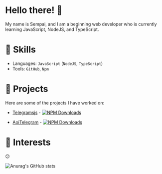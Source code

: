 # Hello there! 👋
My name is Sempai, and I am a beginning web developer who is currently learning JavaScript, NodeJS, and TypeScript.

# 🫣 Skills
- Languages: `JavaScript` (`NodeJS`,  `TypeScript`)
- Tools: `GitHub`, `Npm`

# 📜 Projects
Here are some of the projects I have worked on:

- [Telegramsjs](https://github.com/Sempai-07/telegramsjs) - [![NPM Downloads](https://img.shields.io/npm/dt/telegramsjs.svg?maxAge=3600)](https://www.npmjs.com/package/telegramsjs)

- [AoiTelegram](https://github.com/Sempai-07/aoitelegram) - [![NPM Downloads](https://img.shields.io/npm/dt/aoitelegram.svg?maxAge=3600)](https://www.npmjs.com/package/aoitelegram)


# 🥱 Interests
😕

![Anurag's GitHub stats](https://github-readme-stats.vercel.app/api?username=sempai-07&show_icons=true&theme=dark)
